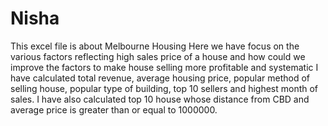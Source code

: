 # Nisha
This excel file is about Melbourne Housing
Here we have focus on the various factors reflecting high sales price of a house and how could we improve the factors to make house selling more profitable and systematic
I have calculated total revenue, average housing price, popular method of selling house, popular type of building, top 10 sellers and highest month of sales.
I have also calculated top 10 house whose distance from CBD and average price is greater than or equal to 1000000.
